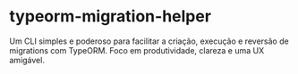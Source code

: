 # typeorm-migration-helper
Um CLI simples e poderoso para facilitar a criação, execução e reversão de migrations com TypeORM.   Foco em produtividade, clareza e uma UX amigável.
